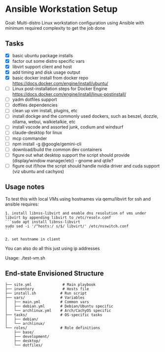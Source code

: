 # Ansible Workstation Setup

Goal:       Multi-distro Linux workstation configuration using Ansible with minimum required complexity to get the job done

## Tasks

- [x] basic ubuntu package installs
- [x] factor out some distro specific vars
- [x] libvirt support client and host
- [x] add timing and disk usage output
- [x] basic docker install from docker repo https://docs.docker.com/engine/install/ubuntu/
- [ ] Linux post-installation steps for Docker Engine https://docs.docker.com/engine/install/linux-postinstall/
- [ ] yadm dotfiles support
- [ ] dotfiles dependencies
- [ ] clean up vim install, plugins, etc
- [ ] install dockge and the commonly used dockers, such as beszel, dozzle, ollama, webui, walkietalkie, etc
- [ ] install vscode and assorted junk, codium and windsurf
- [ ] claude-desktop for linux
- [ ] mcp commander
- [ ] npm install -g @google/gemini-cli
- [ ] download/build the common dev containers
- [ ] figure out what desktop support the script should provide (display/window manager/etc) - gnome and qtile?
- [ ] figure out if/how the script should handle nvidia driver and cuda support (viz ubuntu and cachyos)

## Usage notes

To test this with local VMs using hostnames via qemu/libvirt for ssh and ansible requires:

    1. install libnss-libvirt and enable dns resolution of vms under libvirt by appending libvirt to /etc/resolv.conf
    ```sudo apt install libnss-libvirt
    sudo sed -i '/^hosts:/ s/$/ libvirt/' /etc/nsswitch.conf
    ```

    2. set hostname in client

You can also do all this just using ip addresses

Usage: ./test-vm.sh

## End-state Envisioned Structure
```
├── site.yml              # Main playbook
├── inventory             # Hosts file
├── install.sh           # Run script
├── vars/                # Variables
│   ├── main.yml         # Common vars
│   ├── debian.yml       # Debian/Ubuntu specific
│   └── archlinux.yml    # Arch/CachyOS specific
├── tasks/               # OS-specific tasks
│   ├── debian/
│   └── archlinux/
└── roles/               # Role definitions
    ├── base/
    ├── development/
    ├── desktop/
    └── dotfiles/
```
